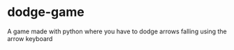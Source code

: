 # dodge-game
A game made with python where you have to dodge arrows falling using the arrow keyboard
